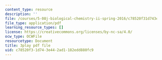 ```yaml
---
content_type: resource
description: ''
file: /courses/5-08j-biological-chemistry-ii-spring-2016/c78520f31d743e442ad1182edd880fc9_q9nCI-8gYVE.pdf
file_type: application/pdf
learning_resource_types: []
license: https://creativecommons.org/licenses/by-nc-sa/4.0/
ocw_type: OCWFile
resourcetype: Document
title: 3play pdf file
uid: c78520f3-1d74-3e44-2ad1-182edd880fc9
---
```


